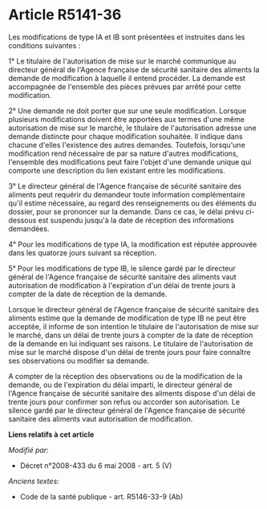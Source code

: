# Article R5141-36

Les modifications de type IA et IB sont présentées et instruites dans les conditions suivantes : 

1° Le titulaire de l'autorisation de mise sur le marché communique au directeur général de l'Agence française de sécurité
sanitaire des aliments la demande de modification à laquelle il entend procéder. La demande est accompagnée de l'ensemble des
pièces prévues par arrêté pour cette modification. 

2° Une demande ne doit porter que sur une seule modification. Lorsque plusieurs modifications doivent être apportées aux
termes d'une même autorisation de mise sur le marché, le titulaire de l'autorisation adresse une demande distincte pour
chaque modification souhaitée. Il indique dans chacune d'elles l'existence des autres demandes. Toutefois, lorsqu'une
modification rend nécessaire de par sa nature d'autres modifications, l'ensemble des modifications peut faire l'objet d'une
demande unique qui comporte une description du lien existant entre les modifications. 

3° Le directeur général de l'Agence française de sécurité sanitaire des aliments peut requérir du demandeur toute information
complémentaire qu'il estime nécessaire, au regard des renseignements ou des éléments du dossier, pour se prononcer sur la
demande. Dans ce cas, le délai prévu ci-dessous est suspendu jusqu'à la date de réception des informations demandées. 

4° Pour les modifications de type IA, la modification est réputée approuvée dans les quatorze jours suivant sa réception. 

5° Pour les modifications de type IB, le silence gardé par le directeur général de l'Agence française de sécurité sanitaire
des aliments vaut autorisation de modification à l'expiration d'un délai de trente jours à compter de la date de réception de
la demande. 

Lorsque le directeur général de l'Agence française de sécurité sanitaire des aliments estime que la demande de modification
de type IB ne peut être acceptée, il informe de son intention le titulaire de l'autorisation de mise sur le marché, dans un
délai de trente jours à compter de la date de réception de la demande en lui indiquant ses raisons. Le titulaire de
l'autorisation de mise sur le marché dispose d'un délai de trente jours pour faire connaître ses observations ou modifier sa
demande. 

A compter de la réception des observations ou de la modification de la demande, ou de l'expiration du délai imparti, le
directeur général de l'Agence française de sécurité sanitaire des aliments dispose d'un délai de trente jours pour confirmer
son refus ou accorder son autorisation. Le silence gardé par le directeur général de l'Agence française de sécurité sanitaire
des aliments vaut autorisation de modification.

**Liens relatifs à cet article**

_Modifié par_:

  - Décret n°2008-433 du 6 mai 2008 - art. 5 (V)

_Anciens textes_:

  - Code de la santé publique - art. R5146-33-9 (Ab)
